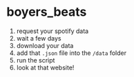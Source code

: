 # boyers_beats
1. request your spotify data
2. wait a few days
3. download your data
4. add that `.json` file into the `/data` folder
5. run the script
6. look at that website!
